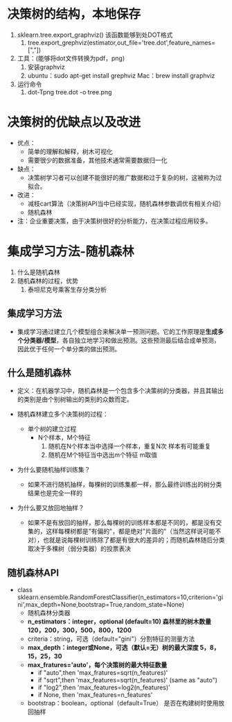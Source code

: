 # 决策树的结构，本地保存

1. sklearn.tree.export_graphviz() 该函数能够到处DOT格式
   1. tree.export_grephviz(estimator,out_file='tree.dot',feature_names=[","])
2. 工具：(能够将dot文件转换为pdf，png)
   1. 安装graphviz
   2. ubuntu：sudo apt-get install grephviz    Mac：brew install graphviz
3. 运行命令
   1. dot-Tpng tree.dot -o tree.png

# 决策树的优缺点以及改进

- 优点：
  - 简单的理解和解释，树木可视化
  - 需要很少的数据准备，其他技术通常需要数据归一化
- 缺点：
  - 决策树学习者可以创建不能很好的推广数据和过于复杂的树，这被称为过拟合。
- 改进：
  - 减枝cart算法（决策树API当中已经实现，随机森林参数调优有相关介绍）
  - 随机森林
- 注：企业重要决策，由于决策树很好的分析能力，在决策过程应用较多。

# 集成学习方法-随机森林

1. 什么是随机森林
2. 随机森林的过程，优势
   1. 泰坦尼克号乘客生存分类分析

## 集成学习方法

- 集成学习通过建立几个模型组合来解决单一预测问题。它的工作原理是**生成多个分类器/模型**，各自独立地学习和做出预测。这些预测最后结合成单预测，因此优于任何一个单分类的做出预测。

## 什么是随机森林

- 定义：在机器学习中，随机森林是一个包含多个决策树的分类器，并且其输出的类别是由个别树输出的类别的众数而定。

- 随机森林建立多个决策树的过程：
  - 单个树的建立过程
    - N个样本，M个特征
      1. 随机在N个样本当中选择一个样本，重复N次 样本有可能重复
      2. 随机在M个特征当中选出m个特征  m取值

- 为什么要随机抽样训练集？
  - 如果不进行随机抽样，每棵树的训练集都一样，那么最终训练出的树分类结果也是完全一样的
- 为什么要又放回地抽样？
  - 如果不是有放回的抽样，那么每棵树的训练样本都是不同的，都是没有交集的，这样每棵树都是"有偏的"，都是绝对"片面的"（当然这样说可能不对），也就是说每棵树训练除了都是有很大的差异的；而随机森林随后分类取决于多棵树（弱分类器）的投票表决

## 随机森林API

- class sklearn.ensemble.RandomForestClassifier(n_estimators=10,criterion='gini',max_depth=None,bootstrap=True,random_state=None)
  - 随机森林分类器
  - **n_estimators：integer，optional (default=10) 森林里的树木数量 120，200，300，500，800，1200**
  - criteria：string，可选（default="gini"）分割特征的测量方法
  - **max_depth：integer或None，可选（默认=无）树的最大深度 5，8，15，25，30**
  - **max_fratures='auto'，每个决策树的最大特征数量**
    - if "auto",then 'max_fratures=sqrt(n_features)'
    - if "sqrt",then 'max_features=sqrt(n_features)' (same as "auto")
    - if "log2",then 'max_features=log2(n_features)'
    - if None, then 'max_features=n_features'
  - bootstrap：boolean，optional（default=True） 是否在构建树时使用放回抽样